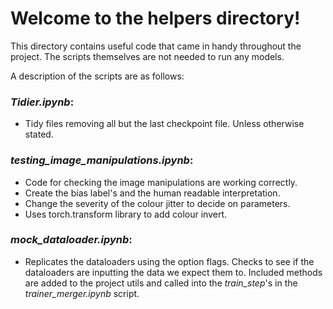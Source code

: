 # Welcome to the helpers directory!

This directory contains useful code that came in handy throughout the project. The scripts themselves are not needed to run any models. 

A description of the scripts are as follows:

### *Tidier.ipynb*:

- Tidy files removing all but the last checkpoint file. Unless otherwise stated.

### *testing_image_manipulations.ipynb*:

- Code for checking the image manipulations are working correctly. 
- Create the bias label's and the human readable interpretation.
- Change the severity of the colour jitter to decide on parameters.
- Uses torch.transform library to add colour invert.

### *mock_dataloader.ipynb*:

- Replicates the dataloaders using the option flags. Checks to see if the dataloaders are inputting the data we expect them to. Included methods are added to the project utils and called into the *train_step*'s in the *trainer_merger.ipynb* script. 
